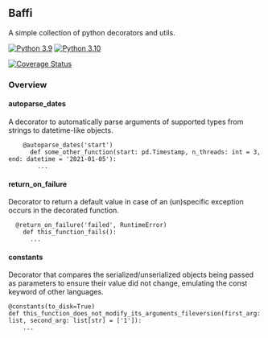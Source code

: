 ## Baffi

A simple collection of python decorators and utils.

[![Python 3.9](https://img.shields.io/badge/python-3.9-blue.svg)](https://www.python.org/downloads/release/python-360/)
[![Python 3.10](https://img.shields.io/badge/python-3.10-blue.svg)](https://www.python.org/downloads/release/python-3100/)

[![Coverage Status](https://coveralls.io/repos/github/MarcDuQuesne/baffi/badge.svg?branch=main)](https://coveralls.io/github/MarcDuQuesne/baffi?branch=main)


### Overview

#### autoparse_dates
A decorator to automatically parse arguments of supported types from strings to datetime-like objects.
```
    @autoparse_dates('start')
      def some_other_function(start: pd.Timestamp, n_threads: int = 3, end: datetime = '2021-01-05'):
        ...
```

#### return_on_failure
Decorator to return a default value in case of an (un)specific exception occurs in the decorated function.

```
  @return_on_failure('failed', RuntimeError)
    def this_function_fails():
      ...
```   

#### constants
Decorator that compares the serialized/unserialized objects being passed as parameters to ensure their value did not change, emulating the const keyword of other languages.

```
@constants(to_disk=True)
def this_function_does_not_modify_its_arguments_fileversion(first_arg: list, second_arg: list[str] = ['1']):
    ...
```
